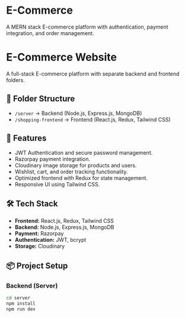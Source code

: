 # E-Commerce
A MERN stack E-commerce platform with authentication, payment integration, and order management.


# E-Commerce Website

A full-stack E-commerce platform with separate backend and frontend folders.

## 📂 Folder Structure
- `/server` → Backend (Node.js, Express.js, MongoDB)
- `/shopping-frontend` → Frontend (React.js, Redux, Tailwind CSS)

## 🚀 Features
- JWT Authentication and secure password management.
- Razorpay payment integration.
- Cloudinary image storage for products and users.
- Wishlist, cart, and order tracking functionality.
- Optimized frontend with Redux for state management.
- Responsive UI using Tailwind CSS.

## 🛠 Tech Stack
- **Frontend:** React.js, Redux, Tailwind CSS
- **Backend:** Node.js, Express.js, MongoDB
- **Payment:** Razorpay
- **Authentication:** JWT, bcrypt
- **Storage:** Cloudinary

## 📦 Project Setup

### Backend (Server)
```bash
cd server
npm install
npm run dev

